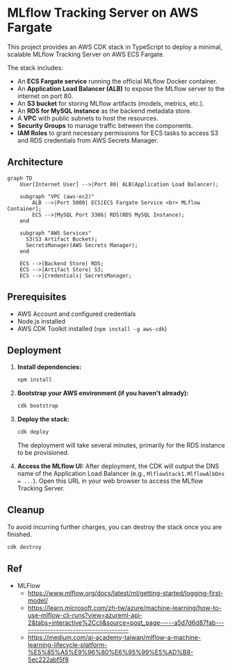 # MLflow Tracking Server on AWS Fargate

This project provides an AWS CDK stack in TypeScript to deploy a minimal, scalable MLflow Tracking Server on AWS ECS Fargate.

The stack includes:
- An **ECS Fargate service** running the official MLflow Docker container.
- An **Application Load Balancer (ALB)** to expose the MLflow server to the internet on port 80.
- An **S3 bucket** for storing MLflow artifacts (models, metrics, etc.).
- An **RDS for MySQL instance** as the backend metadata store.
- A **VPC** with public subnets to host the resources.
- **Security Groups** to manage traffic between the components.
- **IAM Roles** to grant necessary permissions for ECS tasks to access S3 and RDS credentials from AWS Secrets Manager.

## Architecture

```mermaid
graph TD
    User[Internet User] -->|Port 80| ALB(Application Load Balancer);
    
    subgraph "VPC (aws-ec2)"
        ALB -->|Port 5000| ECS[ECS Fargate Service <br> MLflow Container];
        ECS -->|MySQL Port 3306| RDS(RDS MySQL Instance);
    end

    subgraph "AWS Services"
      S3(S3 Artifact Bucket);
      SecretsManager(AWS Secrets Manager);
    end

    ECS -->|Backend Store| RDS;
    ECS -->|Artifact Store| S3;
    ECS -->|Credentials| SecretsManager;
```

## Prerequisites

- AWS Account and configured credentials
- Node.js installed
- AWS CDK Toolkit installed (`npm install -g aws-cdk`)

## Deployment

1. **Install dependencies:**
   ```bash
   npm install
   ```

2. **Bootstrap your AWS environment (if you haven't already):**
   ```bash
   cdk bootstrap
   ```

3. **Deploy the stack:**
   ```bash
   cdk deploy
   ```
   The deployment will take several minutes, primarily for the RDS instance to be provisioned.

4. **Access the MLflow UI:**
   After deployment, the CDK will output the DNS name of the Application Load Balancer (e.g., `MlflowStack1.MlflowAlbDns = ...`). Open this URL in your web browser to access the MLflow Tracking Server.

## Cleanup

To avoid incurring further charges, you can destroy the stack once you are finished.

```bash
cdk destroy
```


## Ref

- MLFlow
   - https://www.mlflow.org/docs/latest/ml/getting-started/logging-first-model/
   - https://learn.microsoft.com/zh-tw/azure/machine-learning/how-to-use-mlflow-cli-runs?view=azureml-api-2&tabs=interactive%2Ccli&source=post_page-----a5d7d6d87fab---------------------------------------
   - https://medium.com/ai-academy-taiwan/mlflow-a-machine-learning-lifecycle-platform-%E5%85%A5%E9%96%80%E6%95%99%E5%AD%B8-5ec222abf5f8